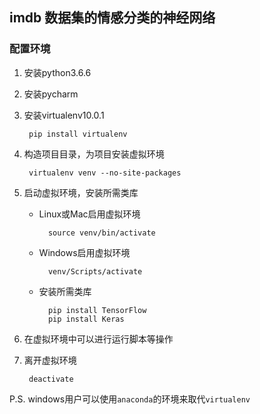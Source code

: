 imdb 数据集的情感分类的神经网络
---
### 配置环境

1. 安装python3.6.6
2. 安装pycharm
3. 安装virtualenv10.0.1

        pip install virtualenv

4. 构造项目目录，为项目安装虚拟环境

        virtualenv venv --no-site-packages

5. 启动虚拟环境，安装所需类库
    * Linux或Mac启用虚拟环境
    
            source venv/bin/activate
    
    * Windows启用虚拟环境
    
            venv/Scripts/activate
    
    * 安装所需类库
    
            pip install TensorFlow
            pip install Keras

6. 在虚拟环境中可以进行运行脚本等操作    
7. 离开虚拟环境

        deactivate

P.S. windows用户可以使用`anaconda`的环境来取代`virtualenv`

